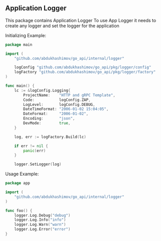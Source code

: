 ## Application Logger

This package contains Application Logger
To use App Logger it needs to create any logger and set the logger for the application

Initializing Example:
```go
package main

import (
	"github.com/abdukhashimov/go_api/internal/logger"

	logConfig "github.com/abdukhashimov/go_api/pkg/logger/config"
	logFactory "github.com/abdukhashimov/go_api/pkg/logger/factory"
)

func main() {
	lc := &logConfig.Logging{
		ProjectName:    "HTTP and gRPC Template",
		Code:           logConfig.ZAP,
		LogLevel:       logConfig.DEBUG,
		DateTimeFormat: "2006-01-02 15:04:05",
		DateFormat:     "2006-01-02",
		Encoding:       "json",
		DevMode:        true,
	}

	log, err := logFactory.Build(lc)

	if err != nil {
		panic(err)
	}

	logger.SetLogger(log)
```

Usage Example:
```go
package app

import (
	"github.com/abdukhashimov/go_api/internal/logger"
)

func foo() {
	logger.Log.Debug("debug")
	logger.Log.Info("info")
	logger.Log.Warn("warn")
	logger.Log.Error("error")
}
```
